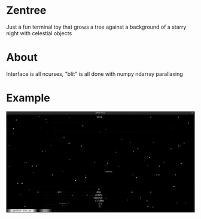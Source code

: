 # Zentree
Just a fun terminal toy that grows a tree against a background of a starry 
night with celestial objects

# About
Interface is all ncurses, "blit" is all done with numpy ndarray parallaxing

# Example
![alt text](./output.gif)